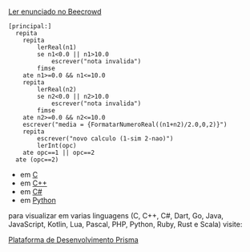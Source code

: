 [Ler enunciado no Beecrowd](https://www.beecrowd.com.br/judge/en/problems/view/1118)

``` 
[principal:]
  repita
	repita
   		lerReal(n1)
   		se n1<0.0 || n1>10.0
   			escrever("nota invalida")
   		fimse
   	ate n1>=0.0 && n1<=10.0
	repita
   		lerReal(n2)
   		se n2<0.0 || n2>10.0
   			escrever("nota invalida")
   		fimse
   	ate n2>=0.0 && n2<=10.0
 	escrever("media = {FormatarNumeroReal((n1+n2)/2.0,0,2)}")
 	repita
    	escrever("novo calculo (1-sim 2-nao)")
    	lerInt(opc)	 
    ate opc==1 || opc==2
  ate (opc==2)
```

- em [C](https://www.prisma.dev.br/tela-demo-transpilado.html?idDemo=12&idTarget=1)
- em [C++](https://www.prisma.dev.br/tela-demo-transpilado.html?idDemo=12&idTarget=2)
- em [C#](https://www.prisma.dev.br/tela-demo-transpilado.html?idDemo=12&idTarget=3)
- em [Python](https://www.prisma.dev.br/tela-demo-transpilado.html?idDemo=12&idTarget=12)

para visualizar em varias linguagens (C, C++, C#, Dart, Go, Java, JavaScript, Kotlin, Lua, Pascal, PHP, Python, Ruby, Rust e Scala) visite:

[Plataforma de Desenvolvimento Prisma](https://www.prisma.dev.br/tela-demo.html?idDemo=12)
